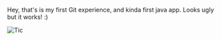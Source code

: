 Hey, that's is my first Git experience, and kinda first java app. Looks ugly but it works! :)


![Tic](https://pp.userapi.com/c837525/v837525498/354e6/7O_StVBILHs.jpg)
